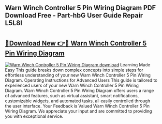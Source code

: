 ## Warn Winch Controller 5 Pin Wiring Diagram PDF Download Free - Part-hbG User Guide Repair L5L8I

# <h2><a href="http://dfkti2.blite.top/?on=Warn+Winch+Controller+5+Pin+Wiring+Diagram">🔗Download New 👉🔴 Warn Winch Controller 5 Pin Wiring Diagram</a></h2>

[![Warn Winch Controller 5 Pin Wiring Diagram download](https://i.imgur.com/lujVjoI.png)](http://dfkti2.blite.top/?on=Warn+Winch+Controller+5+Pin+Wiring+Diagram)
Learning Made Easy This guide breaks down complex concepts into simple steps for effortless understanding of your new Warn Winch Controller 5 Pin Wiring Diagram. Operating Instructions for Advanced Users This guide is tailored to experienced users of your new Warn Winch Controller 5 Pin Wiring Diagram. Warn Winch Controller 5 Pin Wiring Diagram offers users a range of advanced features, such as virtual assistant, smart notifications, customizable widgets, and automated tasks, all easily controlled through the user interface. Your Feedback is Valued Warn Winch Controller 5 Pin Wiring Diagram. We appreciate your input and are committed to providing you with exceptional service.
